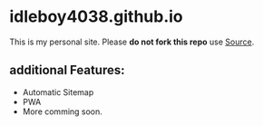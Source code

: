 # idleboy4038.github.io
This is my personal site. Please **do not fork this repo** use [Source](https://github.com/MrGreensWorkshop/MrGreen-JekyllTheme).

## additional Features:
- Automatic Sitemap
- PWA
- More comming soon.
